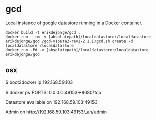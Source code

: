 # gcd
Local instance of google datastore running in a Docker container.

```
docker build -t erikdejonge/gcd .
docker run --rm -v [absolutepath]/localdatastore:/localdatastore erikdejonge/gcd /gcd-v1beta2-rev1-2.1.1/gcd.sh create -d localdatastore /localdatastore
docker run -Pd -v [absolutepath]/localdatastore:/localdatastore erikdejonge/gcd
```

## osx

$ boot2docker ip
192.168.59.103

$ docker ps
PORTS: 0.0.0.0:49153->8080/tcp

Datastore available on
192.168.59.103:49153

Admin on
http://192.168.59.103:49153/_ah/admin
